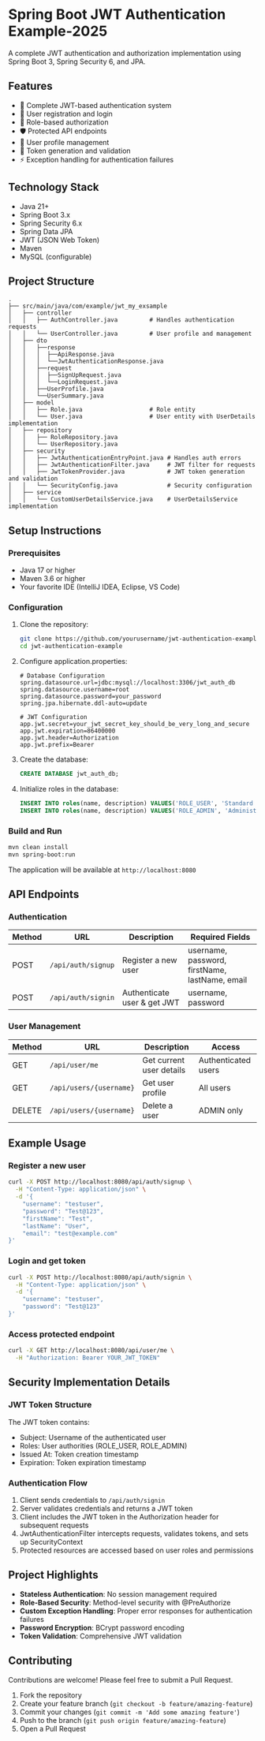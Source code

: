 # Spring Boot JWT Authentication Example-2025

A complete JWT authentication and authorization implementation using Spring Boot 3, Spring Security 6, and JPA.

## Features

- 🔐 Complete JWT-based authentication system
- 👤 User registration and login
- 👮 Role-based authorization
- 🛡️ Protected API endpoints
- 📝 User profile management
- 🔄 Token generation and validation
- ⚡ Exception handling for authentication failures

## Technology Stack

- Java 21+
- Spring Boot 3.x
- Spring Security 6.x
- Spring Data JPA
- JWT (JSON Web Token)
- Maven
- MySQL (configurable)

## Project Structure

```
.
├── src/main/java/com/example/jwt_my_exsample
│   ├── controller
│   │   ├── AuthController.java         # Handles authentication requests
│   │   └── UserController.java         # User profile and management
│   ├── dto
│   │   ├──response        
│   │   │  ├──ApiResponse.java         
│   │   │  └──JwtAuthenticationResponse.java 
│   │   ├──request    
│   │   │  ├──SignUpRequest.java  
│   │   │  └──LoginRequest.java
│   │   ├──UserProfile.java
│   │   └──UserSummary.java
│   ├── model
│   │   ├── Role.java                   # Role entity
│   │   └── User.java                   # User entity with UserDetails implementation
│   ├── repository
│   │   ├── RoleRepository.java
│   │   └── UserRepository.java
│   ├── security
│   │   ├── JwtAuthenticationEntryPoint.java # Handles auth errors
│   │   ├── JwtAuthenticationFilter.java     # JWT filter for requests
│   │   ├── JwtTokenProvider.java            # JWT token generation and validation
│   │   └── SecurityConfig.java              # Security configuration
│   ├── service
│   │   └── CustomUserDetailsService.java    # UserDetailsService implementation
```

## Setup Instructions

### Prerequisites

- Java 17 or higher
- Maven 3.6 or higher
- Your favorite IDE (IntelliJ IDEA, Eclipse, VS Code)

### Configuration

1. Clone the repository:
   ```bash
   git clone https://github.com/yourusername/jwt-authentication-example.git
   cd jwt-authentication-example
   ```

2. Configure application.properties:
   ```properties
   # Database Configuration
   spring.datasource.url=jdbc:mysql://localhost:3306/jwt_auth_db
   spring.datasource.username=root
   spring.datasource.password=your_password
   spring.jpa.hibernate.ddl-auto=update
   
   # JWT Configuration
   app.jwt.secret=your_jwt_secret_key_should_be_very_long_and_secure
   app.jwt.expiration=86400000
   app.jwt.header=Authorization
   app.jwt.prefix=Bearer 
   ```

3. Create the database:
   ```sql
   CREATE DATABASE jwt_auth_db;
   ```

4. Initialize roles in the database:
   ```sql
   INSERT INTO roles(name, description) VALUES('ROLE_USER', 'Standard user role');
   INSERT INTO roles(name, description) VALUES('ROLE_ADMIN', 'Administrator role');
   ```

### Build and Run

```bash
mvn clean install
mvn spring-boot:run
```

The application will be available at `http://localhost:8080`

## API Endpoints

### Authentication

| Method | URL | Description | Required Fields |
|--------|-----|-------------|----------------|
| POST | `/api/auth/signup` | Register a new user | username, password, firstName, lastName, email |
| POST | `/api/auth/signin` | Authenticate user & get JWT | username, password |

### User Management

| Method | URL | Description | Access |
|--------|-----|-------------|--------|
| GET | `/api/user/me` | Get current user details | Authenticated users |
| GET | `/api/users/{username}` | Get user profile | All users |
| DELETE | `/api/users/{username}` | Delete a user | ADMIN only |

## Example Usage

### Register a new user
```bash
curl -X POST http://localhost:8080/api/auth/signup \
  -H "Content-Type: application/json" \
  -d '{
    "username": "testuser",
    "password": "Test@123",
    "firstName": "Test",
    "lastName": "User",
    "email": "test@example.com"
}'
```

### Login and get token
```bash
curl -X POST http://localhost:8080/api/auth/signin \
  -H "Content-Type: application/json" \
  -d '{
    "username": "testuser",
    "password": "Test@123"
}'
```

### Access protected endpoint
```bash
curl -X GET http://localhost:8080/api/user/me \
  -H "Authorization: Bearer YOUR_JWT_TOKEN"
```

## Security Implementation Details

### JWT Token Structure

The JWT token contains:

- Subject: Username of the authenticated user
- Roles: User authorities (ROLE_USER, ROLE_ADMIN)
- Issued At: Token creation timestamp
- Expiration: Token expiration timestamp

### Authentication Flow

1. Client sends credentials to `/api/auth/signin`
2. Server validates credentials and returns a JWT token
3. Client includes the JWT token in the Authorization header for subsequent requests
4. JwtAuthenticationFilter intercepts requests, validates tokens, and sets up SecurityContext
5. Protected resources are accessed based on user roles and permissions

## Project Highlights

- **Stateless Authentication**: No session management required
- **Role-Based Security**: Method-level security with @PreAuthorize
- **Custom Exception Handling**: Proper error responses for authentication failures
- **Password Encryption**: BCrypt password encoding
- **Token Validation**: Comprehensive JWT validation


## Contributing

Contributions are welcome! Please feel free to submit a Pull Request.

1. Fork the repository
2. Create your feature branch (`git checkout -b feature/amazing-feature`)
3. Commit your changes (`git commit -m 'Add some amazing feature'`)
4. Push to the branch (`git push origin feature/amazing-feature`)
5. Open a Pull Request